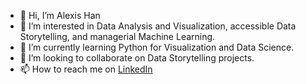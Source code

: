 - 👋 Hi, I’m Alexis Han
- 👀 I’m interested in Data Analysis and Visualization, accessible Data Storytelling, and managerial Machine Learning.
- 🌱 I’m currently learning Python for Visualization and Data Science.
- 💞️ I’m looking to collaborate on Data Storytelling projects.
- 📫 How to reach me on [LinkedIn](https://www.linkedin.com/in/alexis-zixin-han-2765ba142/)

<!---
Alexis-Rubiks/Alexis-Rubiks is a ✨ special ✨ repository because its `README.md` (this file) appears on your GitHub profile.
You can click the Preview link to take a look at your changes.
--->
